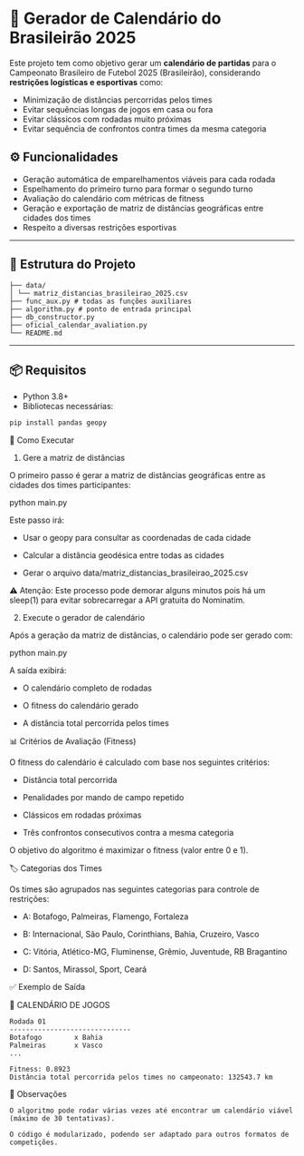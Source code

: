 # 📅 Gerador de Calendário do Brasileirão 2025

Este projeto tem como objetivo gerar um **calendário de partidas** para o Campeonato Brasileiro de Futebol 2025 (Brasileirão), considerando **restrições logísticas e esportivas** como:

- Minimização de distâncias percorridas pelos times
- Evitar sequências longas de jogos em casa ou fora
- Evitar clássicos com rodadas muito próximas
- Evitar sequência de confrontos contra times da mesma categoria

## ⚙️ Funcionalidades

- Geração automática de emparelhamentos viáveis para cada rodada
- Espelhamento do primeiro turno para formar o segundo turno
- Avaliação do calendário com métricas de fitness
- Geração e exportação de matriz de distâncias geográficas entre cidades dos times
- Respeito a diversas restrições esportivas

---

## 📁 Estrutura do Projeto
```
├── data/
│ └── matriz_distancias_brasileirao_2025.csv
├── func_aux.py # todas as funções auxiliares
├── algorithm.py # ponto de entrada principal
├── db_constructor.py
├── oficial_calendar_avaliation.py
└── README.md
```

---

## 📦 Requisitos

- Python 3.8+
- Bibliotecas necessárias:

```bash
pip install pandas geopy
```
🚀 Como Executar
1. Gere a matriz de distâncias

O primeiro passo é gerar a matriz de distâncias geográficas entre as cidades dos times participantes:

python main.py

Este passo irá:

  - Usar o geopy para consultar as coordenadas de cada cidade

  - Calcular a distância geodésica entre todas as cidades

  - Gerar o arquivo data/matriz_distancias_brasileirao_2025.csv

  ⚠️ Atenção: Este processo pode demorar alguns minutos pois há um sleep(1) para evitar sobrecarregar a API gratuita do Nominatim.

2. Execute o gerador de calendário

Após a geração da matriz de distâncias, o calendário pode ser gerado com:

python main.py

A saída exibirá:

  - O calendário completo de rodadas

  - O fitness do calendário gerado

  - A distância total percorrida pelos times

📊 Critérios de Avaliação (Fitness)

O fitness do calendário é calculado com base nos seguintes critérios:

  - Distância total percorrida

  - Penalidades por mando de campo repetido

  - Clássicos em rodadas próximas

  - Três confrontos consecutivos contra a mesma categoria

  O objetivo do algoritmo é maximizar o fitness (valor entre 0 e 1).

🏷️ Categorias dos Times

Os times são agrupados nas seguintes categorias para controle de restrições:

- A: Botafogo, Palmeiras, Flamengo, Fortaleza

- B: Internacional, São Paulo, Corinthians, Bahia, Cruzeiro, Vasco

- C: Vitória, Atlético-MG, Fluminense, Grêmio, Juventude, RB Bragantino

- D: Santos, Mirassol, Sport, Ceará

✅ Exemplo de Saída

📅 CALENDÁRIO DE JOGOS
```
Rodada 01
------------------------------
Botafogo        x Bahia
Palmeiras       x Vasco
...

Fitness: 0.8923
Distância total percorrida pelos times no campeonato: 132543.7 km
```
📌 Observações

    O algoritmo pode rodar várias vezes até encontrar um calendário viável (máximo de 30 tentativas).

    O código é modularizado, podendo ser adaptado para outros formatos de competições.
